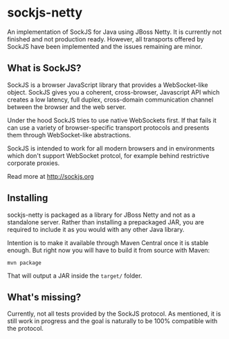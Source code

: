 # sockjs-netty

An implementation of SockJS for Java using JBoss Netty. It is currently not finished and not production ready.
However, all transports offered by SockJS have been implemented and the issues remaining are minor.

## What is SockJS?
SockJS is a browser JavaScript library that provides a WebSocket-like object. SockJS gives you a coherent, cross-browser, Javascript API which creates a low latency, full duplex, cross-domain communication channel between the browser and the web server.

Under the hood SockJS tries to use native WebSockets first. If that fails it can use a variety of browser-specific transport protocols and presents them through WebSocket-like abstractions.

SockJS is intended to work for all modern browsers and in environments which don't support WebSocket protcol, for example behind restrictive corporate proxies.

Read more at http://sockjs.org

## Installing
sockjs-netty is packaged as a library for JBoss Netty and not as a standalone server. Rather than installing a prepackaged JAR, you are required to include it as you would with any other Java library.

Intention is to make it available through Maven Central once it is stable enough. But right now you will have to build it from source with Maven:

    mvn package
    
That will output a JAR inside the ```target/``` folder.

## What's missing?
Currently, not all tests provided by the SockJS protocol. As mentioned, it is still work in progress and the goal is naturally to be 100% compatible with the protocol.